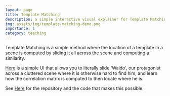 ```yaml
---
layout: page
title: Template Matching
description: a simple interactive visual explainer for Template Matching
img: assets/img/template-matching-demo.png
importance: 1
category: teaching
---
```


Template Matching is a simple method where the location of a template in a scene is computed by sliding it all across the scene and computing a similarity. 

[Here](https://github.com/amithjkamath/template-matching) is a simple UI that allows you to literally slide 'Waldo', our protagonist across a cluttered scene where it is otherwise hard to find him, and learn how the correlation matrix is computed to then locate where he is. 

See [Here](https://github.com/amithjkamath/template-matching) for the repository and the code that makes this possible.

